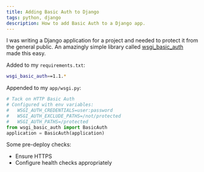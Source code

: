 ```yaml
---
title: Adding Basic Auth to Django
tags: python, django
description: How to add Basic Auth to a Django app.
---
```


I was writing a Django application for a project and needed to protect it from
the general public. An amazingly simple library called
[wsgi_basic_auth](https://pypi.python.org/pypi/wsgi-basic-auth/) made this
easy.

Added to my `requirements.txt`:

```bash
wsgi_basic_auth==1.1.*
```

Appended to my `app/wsgi.py`:

```python
# Tack on HTTP Basic Auth
# Configured with env variables:
#   WSGI_AUTH_CREDENTIALS=user:password
#   WSGI_AUTH_EXCLUDE_PATHS=/not/protected
#   WSGI_AUTH_PATHS=/protected
from wsgi_basic_auth import BasicAuth
application = BasicAuth(application)
```

Some pre-deploy checks:

- Ensure HTTPS
- Configure health checks appropriately
